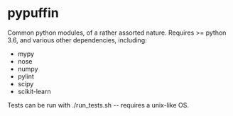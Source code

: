 # pypuffin

Common python modules, of a rather assorted nature. Requires >= python 3.6, and various other dependencies,
including:

* mypy
* nose
* numpy
* pylint
* scipy
* scikit-learn

Tests can be run with ./run_tests.sh -- requires a unix-like OS.
